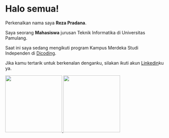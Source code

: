 # Halo semua! 

Perkenalkan nama saya **Reza Pradana**.<br>

Saya seorang **Mahasiswa** jurusan Teknik Informatika di Universitas Pamulang.<br>

Saat ini saya sedang mengikuti program Kampus Merdeka Studi Independen di [Dicoding](https://www.dicoding.com/).<br>

Jika kamu tertarik untuk berkenalan denganku, silakan ikuti akun [Linkedin](www.linkedin.com/in/reza-pradana-623586271)ku ya.

<p align="left">
<a href="https://github.com/rezavradana">
  <img height="180em" src="https://github-readme-stats-eight-theta.vercel.app/api?username=penuliscode&show_icons=true&theme=algolia&include_all_commits=true&count_private=true"/>
  <img height="180em" src="https://github-readme-stats-eight-theta.vercel.app/api/top-langs/?username=penuliscode&layout=compact&theme=algolia"/>
</a>
</p>
